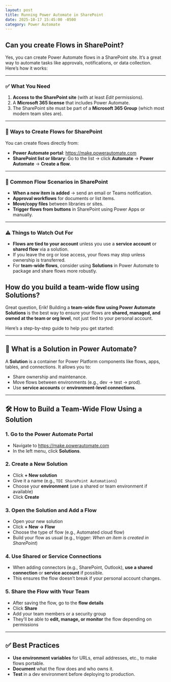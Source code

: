 ```yaml
---
layout: post
title: Running Power Automate in SharePoint
date: 2025-10-17 15:45:00 -0500
category: Power Automate
---
```

## Can you create Flows in SharePoint?

Yes, you can create Power Automate flows in a SharePoint site. It’s a great way to automate tasks like approvals, notifications, or data collection. Here’s how it works:

---

### ✅ **What You Need**
1. **Access to the SharePoint site** (with at least *Edit* permissions).
2. A **Microsoft 365 license** that includes Power Automate.
3. The SharePoint site must be part of a **Microsoft 365 Group** (which most modern team sites are).

---

### 🔧 **Ways to Create Flows for SharePoint**
You can create flows directly from:
- **Power Automate portal**: https://make.powerautomate.com
- **SharePoint list or library**: Go to the list → click **Automate** → **Power Automate** → **Create a flow**.

---

### 🔁 **Common Flow Scenarios in SharePoint**
- **When a new item is added** → send an email or Teams notification.
- **Approval workflows** for documents or list items.
- **Move/copy files** between libraries or sites.
- **Trigger flows from buttons** in SharePoint using Power Apps or manually.

---

### ⚠️ Things to Watch Out For
- **Flows are tied to your account** unless you use a **service account** or **shared flow** via a solution.
- If you leave the org or lose access, your flows may stop unless ownership is transferred.
- For **team-wide flows**, consider using **Solutions** in Power Automate to package and share flows more robustly.

## How do you build a team-wide flow using Solutions?

Great question, Erik! Building a **team-wide flow using Power Automate Solutions** is the best way to ensure your flows are **shared, managed, and owned at the team or org level**, not just tied to your personal account.

Here’s a step-by-step guide to help you get started:

---

## 🧰 **What is a Solution in Power Automate?**
A **Solution** is a container for Power Platform components like flows, apps, tables, and connections. It allows you to:
- Share ownership and maintenance.
- Move flows between environments (e.g., dev → test → prod).
- Use **service accounts** or **environment-level connections**.

---

## 🛠️ **How to Build a Team-Wide Flow Using a Solution**

### 1. **Go to the Power Automate Portal**
- Navigate to https://make.powerautomate.com
- In the left menu, click **Solutions**.

### 2. **Create a New Solution**
- Click **+ New solution**
- Give it a name (e.g., `TDI SharePoint Automations`)
- Choose your **environment** (use a shared or team environment if available)
- Click **Create**

### 3. **Open the Solution and Add a Flow**
- Open your new solution
- Click **+ New → Flow**
- Choose the type of flow (e.g., Automated cloud flow)
- Build your flow as usual (e.g., trigger: *When an item is created in SharePoint*)

### 4. **Use Shared or Service Connections**
- When adding connectors (e.g., SharePoint, Outlook), **use a shared connection** or **service account** if possible.
- This ensures the flow doesn’t break if your personal account changes.

### 5. **Share the Flow with Your Team**
- After saving the flow, go to the **flow details**
- Click **Share**
- Add your team members or a security group
- They’ll be able to **edit, manage, or monitor** the flow depending on permissions

---

## ✅ **Best Practices**
- **Use environment variables** for URLs, email addresses, etc., to make flows portable.
- **Document** what the flow does and who owns it.
- **Test** in a dev environment before deploying to production.

